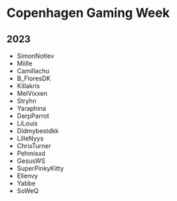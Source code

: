 # Copenhagen Gaming Week

## 2023

- SimonNotlev
- Miille
- Camillachu
- B_FloresDK
- Killakris
- MelVixxen
- Stryhn
- Yaraphina
- DerpParrot
- LiLouis
- Didmybestdkk
- LilleNyys
- ChrisTurner
- Pehmisxd
- GesusWS
- SuperPinkyKitty
- Ellenvy
- Yabbe
- SoWeQ
